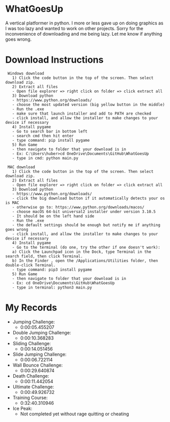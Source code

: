 # WhatGoesUp
 A vertical platformer in python. I more or less gave up on doing
 graphics as I was too lazy and wanted to work on other projects.
 Sorry for the inconvenience of downloading and me being lazy.
 Let me know if anything goes wrong.

# Download Instructions
     Windows download
       1) Click the code button in the top of the screen. Then select download zip.
       2) Extract all files
       - Open file explorer => right click on folder => click extract all
       3) Download python
       - https://www.python.org/downloads/
       - choose the most updated version (big yellow button in the middle)
       - Run the .exe
       - make sure that launch installer and add to PATH are checked
       - click install, and allow the installer to make changes to your device if necessary
       4) Install pygame
       - Go to search bar in bottom left
       - search cmd then hit enter
       - type command: pip install pygame
       5) Run Game
       - then navigate to folder that your download is in
       - Ex: C:\Users\huber>cd OneDrive\Documents\GitHub\WhatGoesUp
       - type in cmd: python main.py

     MAC download
       1) Click the code button in the top of the screen. Then select download zip.
       2) Extract all files
       - Open file explorer => right click on folder => click extract all
       3) Download python
       - https://www.python.org/downloads/
       - click the big download button if it automatically detects your os is MAC
       - otherwise go to: https://www.python.org/downloads/macos/
       - choose macOS 64-bit universal2 installer under version 3.10.5
       - It should be on the left hand side
       - Run the .exe
       - the default settings should be enough but notify me if anything goes wrong
       - click install, and allow the installer to make changes to your device if necessary
       4) Install pygame
       - Go to the terminal (do one, try the other if one doesn't work):
       a) Click the Launchpad icon in the Dock, type Terminal in the search field, then click Terminal.
       b) In the Finder , open the /Applications/Utilities folder, then double-click Terminal.
       - type command: pip3 install pygame
       5) Run Game
       - then navigate to folder that your download is in
       - Ex: cd OneDrive\Documents\GitHub\WhatGoesUp
       - type in terminal: python3 main.py

# My Records
  - Jumping Challenge:
    - 0:00:05.455207
  - Double Jumping Challenge:
    - 0:00:10.368283
  - Sliding Challenge:
    - 0:00:14.051456
  - Slide Jumping Challenge:
    - 0:00:06.722114
  - Wall Bounce Challenge:
    - 0:00:29.640874
  - Death Challenge:
    - 0:00:11.442054
  - Ultimate Challenge:
    - 0:00:49.926732
  - Training Course:
    - 0:32:40.310946
  - Ice Peak:
    - Not completed yet without rage quitting or cheating
